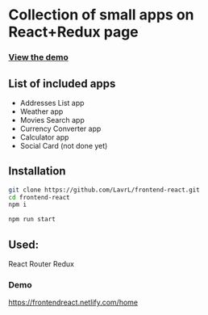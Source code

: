 # Collection of small apps on React+Redux page 


### [View the demo](https://frontendreact.netlify.com/)

## List of included apps

+ Addresses List app
+ Weather app
+ Movies Search app
+ Currency Converter app
+ Calculator app
+ Social Card (not done yet)

## Installation
```bash
git clone https://github.com/LavrL/frontend-react.git
cd frontend-react
npm i

npm run start
```

## Used:
React Router
Redux

### Demo
https://frontendreact.netlify.com/home
